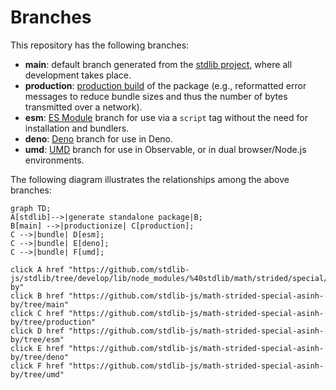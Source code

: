 <!--

@license Apache-2.0

Copyright (c) 2022 The Stdlib Authors.

Licensed under the Apache License, Version 2.0 (the "License");
you may not use this file except in compliance with the License.
You may obtain a copy of the License at

    http://www.apache.org/licenses/LICENSE-2.0

Unless required by applicable law or agreed to in writing, software
distributed under the License is distributed on an "AS IS" BASIS,
WITHOUT WARRANTIES OR CONDITIONS OF ANY KIND, either express or implied.
See the License for the specific language governing permissions and
limitations under the License.

-->

# Branches

This repository has the following branches:

-   **main**: default branch generated from the [stdlib project][stdlib-url], where all development takes place.
-   **production**: [production build][production-url] of the package (e.g., reformatted error messages to reduce bundle sizes and thus the number of bytes transmitted over a network).
-   **esm**: [ES Module][esm-url] branch for use via a `script` tag without the need for installation and bundlers.
-   **deno**: [Deno][deno-url] branch for use in Deno.
-   **umd**: [UMD][umd-url] branch for use in Observable, or in dual browser/Node.js environments.

The following diagram illustrates the relationships among the above branches:

```mermaid
graph TD;
A[stdlib]-->|generate standalone package|B;
B[main] -->|productionize| C[production];
C -->|bundle| D[esm];
C -->|bundle| E[deno];
C -->|bundle| F[umd];

click A href "https://github.com/stdlib-js/stdlib/tree/develop/lib/node_modules/%40stdlib/math/strided/special/asinh-by"
click B href "https://github.com/stdlib-js/math-strided-special-asinh-by/tree/main"
click C href "https://github.com/stdlib-js/math-strided-special-asinh-by/tree/production"
click D href "https://github.com/stdlib-js/math-strided-special-asinh-by/tree/esm"
click E href "https://github.com/stdlib-js/math-strided-special-asinh-by/tree/deno"
click F href "https://github.com/stdlib-js/math-strided-special-asinh-by/tree/umd"
```

[stdlib-url]: https://github.com/stdlib-js/stdlib/tree/develop/lib/node_modules/%40stdlib/math/strided/special/asinh-by
[production-url]: https://github.com/stdlib-js/math-strided-special-asinh-by/tree/production
[deno-url]: https://github.com/stdlib-js/math-strided-special-asinh-by/tree/deno
[umd-url]: https://github.com/stdlib-js/math-strided-special-asinh-by/tree/umd
[esm-url]: https://github.com/stdlib-js/math-strided-special-asinh-by/tree/esm